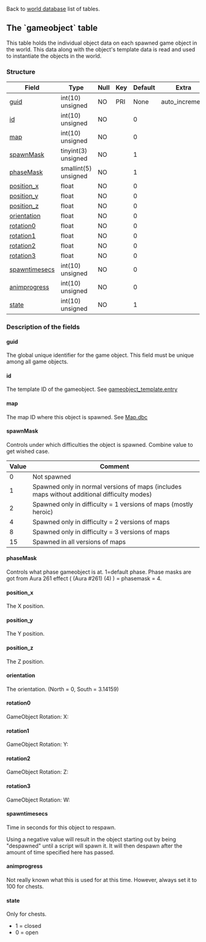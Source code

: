 Back to [world database](mangosdb_struct) list of tables.

The \`gameobject\` table
------------------------

This table holds the individual object data on each spawned game object in the world. This data along with the object's template data is read and used to instantiate the objects in the world.

### Structure

| **Field**                                 | **Type**             | **Null** | **Key** | **Default** | **Extra**       |
|-------------------------------------------|----------------------|----------|---------|-------------|-----------------|
| [guid](Gameobject#guid)                   | int(10) unsigned     | NO       | PRI     | None        | auto\_increment |
| [id](Gameobject#id)                       | int(10) unsigned     | NO       |         | 0           |                 |
| [map](Gameobject#map)                     | int(10) unsigned     | NO       |         | 0           |                 |
| [spawnMask](Gameobject#spawnmask)         | tinyint(3) unsigned  | NO       |         | 1           |                 |
| [phaseMask](Gameobject#phasemask)         | smallint(5) unsigned | NO       |         | 1           |                 |
| [position\_x](Gameobject#position_x)      | float                | NO       |         | 0           |                 |
| [position\_y](Gameobject#position_y)      | float                | NO       |         | 0           |                 |
| [position\_z](Gameobject#position_z)      | float                | NO       |         | 0           |                 |
| [orientation](Gameobject#orientation)     | float                | NO       |         | 0           |                 |
| [rotation0](Gameobject#rotation0)         | float                | NO       |         | 0           |                 |
| [rotation1](Gameobject#rotation1)         | float                | NO       |         | 0           |                 |
| [rotation2](Gameobject#rotation2)         | float                | NO       |         | 0           |                 |
| [rotation3](Gameobject#rotation3)         | float                | NO       |         | 0           |                 |
| [spawntimesecs](Gameobject#spawntimesecs) | int(10) unsigned     | NO       |         | 0           |                 |
| [animprogress](Gameobject#animprogress)   | int(10) unsigned     | NO       |         | 0           |                 |
| [state](Gameobject#state)                 | int(10) unsigned     | NO       |         | 1           |                 |

### Description of the fields

#### guid

The global unique identifier for the game object. This field must be unique among all game objects.

#### id

The template ID of the gameobject. See [gameobject\_template.entry](gameobject_template#entry)

#### map

The map ID where this object is spawned. See [Map.dbc](Map.dbc)

#### spawnMask

Controls under which difficulties the object is spawned. Combine value to get wished case.

<table style="width:100%;">
<colgroup>
<col width="7%" />
<col width="92%" />
</colgroup>
<thead>
<tr class="header">
<th>Value</th>
<th>Comment</th>
</tr>
</thead>
<tbody>
<tr class="odd">
<td>0</td>
<td>Not spawned</td>
</tr>
<tr class="even">
<td>1</td>
<td>Spawned only in normal versions of maps (includes maps without additional difficulty modes)</td>
</tr>
<tr class="odd">
<td>2</td>
<td>Spawned only in difficulty = 1 versions of maps (mostly heroic)</td>
</tr>
<tr class="even">
<td>4</td>
<td>Spawned only in difficulty = 2 versions of maps</td>
</tr>
<tr class="odd">
<td>8</td>
<td>Spawned only in difficulty = 3 versions of maps</td>
</tr>
<tr class="even">
<td>15</td>
<td>Spawned in all versions of maps</td>
</tr>
</tbody>
</table>

#### phaseMask

Controls what phase gameobject is at. 1=default phase. Phase masks are got from Aura 261 effect ( (Aura \#261) (4) ) = phasemask = 4.

#### position\_x

The X position.

#### position\_y

The Y position.

#### position\_z

The Z position.

#### orientation

The orientation. (North = 0, South = 3.14159)

#### rotation0

GameObject Rotation: X:

#### rotation1

GameObject Rotation: Y:

#### rotation2

GameObject Rotation: Z:

#### rotation3

GameObject Rotation: W:

#### spawntimesecs

Time in seconds for this object to respawn.

Using a negative value will result in the object starting out by being "despawned" until a script will spawn it. It will then despawn after the amount of time specified here has passed.

#### animprogress

Not really known what this is used for at this time. However, always set it to 100 for chests.

#### state

Only for chests.

-   1 = closed
-   0 = open

